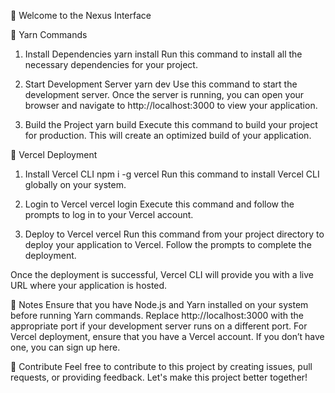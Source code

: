 🌌 Welcome to the Nexus Interface

🧶 Yarn Commands
1. Install Dependencies
yarn install
Run this command to install all the necessary dependencies for your project.

2. Start Development Server
yarn dev
Use this command to start the development server. Once the server is running, you can open your browser and navigate to http://localhost:3000 to view your application.

3. Build the Project
yarn build
Execute this command to build your project for production. This will create an optimized build of your application.

🚀 Vercel Deployment
1. Install Vercel CLI
npm i -g vercel
Run this command to install Vercel CLI globally on your system.

2. Login to Vercel
vercel login
Execute this command and follow the prompts to log in to your Vercel account.

3. Deploy to Vercel
vercel
Run this command from your project directory to deploy your application to Vercel. Follow the prompts to complete the deployment.

Once the deployment is successful, Vercel CLI will provide you with a live URL where your application is hosted.

📘 Notes
Ensure that you have Node.js and Yarn installed on your system before running Yarn commands.
Replace http://localhost:3000 with the appropriate port if your development server runs on a different port.
For Vercel deployment, ensure that you have a Vercel account. If you don’t have one, you can sign up here.

🌟 Contribute
Feel free to contribute to this project by creating issues, pull requests, or providing feedback. Let's make this project better together!
